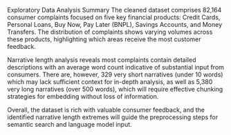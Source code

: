Exploratory Data Analysis Summary
The cleaned dataset comprises 82,164 consumer complaints focused on five key financial products: Credit Cards, Personal Loans, Buy Now, Pay Later (BNPL), Savings Accounts, and Money Transfers. The distribution of complaints shows varying volumes across these products, highlighting which areas receive the most customer feedback.

Narrative length analysis reveals most complaints contain detailed descriptions with an average word count indicative of substantial input from consumers. There are, however, 329 very short narratives (under 10 words) which may lack sufficient context for in-depth analysis, as well as 5,380 very long narratives (over 500 words), which will require effective chunking strategies for embedding without loss of information.

Overall, the dataset is rich with valuable consumer feedback, and the identified narrative length extremes will guide the preprocessing steps for semantic search and language model input.